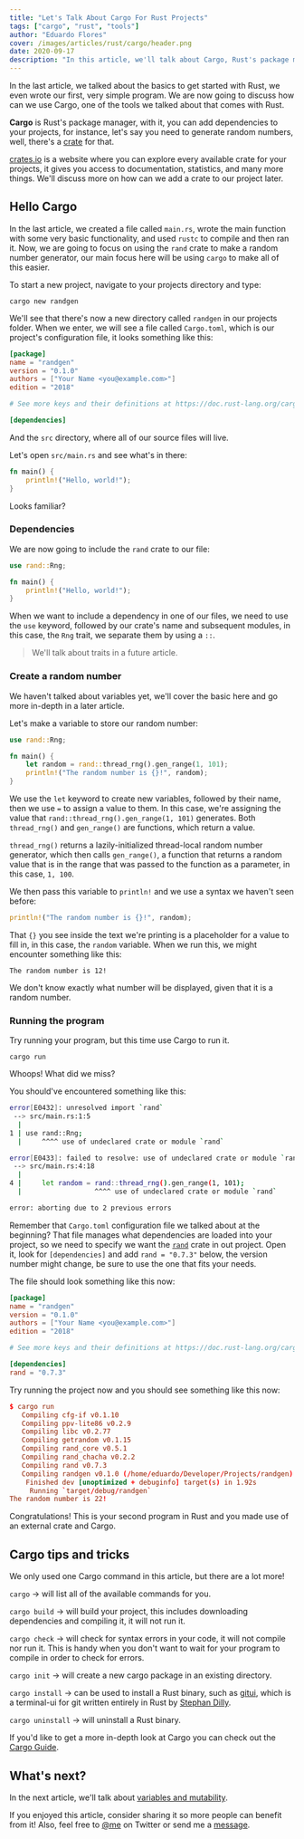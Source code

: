 ```yaml
---
title: "Let's Talk About Cargo For Rust Projects"
tags: ["cargo", "rust", "tools"]
author: "Eduardo Flores"
cover: /images/articles/rust/cargo/header.png
date: 2020-09-17
description: "In this article, we'll talk about Cargo, Rust's package manager, and how can we use it to make our projects easier to manage."
---
```


In the last article, we talked about the basics to get started with Rust, we even wrote our first, very simple program. We are now going to discuss how can we use Cargo, one of the tools we talked about that comes with Rust.

**Cargo** is Rust's package manager, with it, you can add dependencies to your projects, for instance, let's say you need to generate random numbers, well, there's a [crate](https://crates.io/crates/rand) for that.

[crates.io](crates.io) is a website where you can explore every available crate for your projects, it gives you access to documentation, statistics, and many more things. We'll discuss more on how can we add a crate to our project later.

## Hello Cargo

In the last article, we created a file called `main.rs`, wrote the main function with some very basic functionality, and used `rustc` to compile and then ran it. Now, we are going to focus on using the `rand` crate to make a random number generator, our main focus here will be using `cargo` to make all of this easier.

To start a new project, navigate to your projects directory and type:

```
cargo new randgen
```

We'll see that there's now a new directory called `randgen` in our projects folder. When we enter, we will see a file called `Cargo.toml`, which is our project's configuration file, it looks something like this:

```toml
[package]
name = "randgen"
version = "0.1.0"
authors = ["Your Name <you@example.com>"]
edition = "2018"

# See more keys and their definitions at https://doc.rust-lang.org/cargo/reference/manifest.html

[dependencies]
```

And the `src` directory, where all of our source files will live.

Let's open `src/main.rs` and see what's in there:

```rust
fn main() {
    println!("Hello, world!");
}
```

Looks familiar?

### Dependencies

We are now going to include the `rand` crate to our file:

```rust
use rand::Rng;

fn main() {
    println!("Hello, world!");
}
```

When we want to include a dependency in one of our files, we need to use the `use` keyword, followed by our crate's name and subsequent modules, in this case, the `Rng` trait, we separate them by using a `::`.

> We'll talk about traits in a future article.

### Create a random number

We haven't talked about variables yet, we'll cover the basic here and go more in-depth in a later article.

Let's make a variable to store our random number:

```rust
use rand::Rng;

fn main() {
    let random = rand::thread_rng().gen_range(1, 101);
    println!("The random number is {}!", random);
}
```

We use the `let` keyword to create new variables, followed by their name, then we use `=` to assign a value to them. In this case, we're assigning the value that `rand::thread_rng().gen_range(1, 101)` generates. Both `thread_rng()` and `gen_range()` are functions, which return a value.

`thread_rng()` returns a lazily-initialized thread-local random number generator, which then calls `gen_range()`, a function that returns a random value that is in the range that was passed to the function as a parameter, in this case, `1, 100`.

We then pass this variable to `println!` and we use a syntax we haven't seen before:

```rust
println!("The random number is {}!", random);
```

That `{}` you see inside the text we're printing is a placeholder for a value to fill in, in this case, the `random` variable. When we run this, we might encounter something like this:

```text
The random number is 12!
```

We don't know exactly what number will be displayed, given that it is a random number.

### Running the program

Try running your program, but this time use Cargo to run it.

```bashtoml
cargo run
```

Whoops! What did we miss?

You should've encountered something like this:

```bash
error[E0432]: unresolved import `rand`
 --> src/main.rs:1:5
  |
1 | use rand::Rng;
  |     ^^^^ use of undeclared crate or module `rand`

error[E0433]: failed to resolve: use of undeclared crate or module `rand`
 --> src/main.rs:4:18
  |
4 |     let random = rand::thread_rng().gen_range(1, 101);
  |                  ^^^^ use of undeclared crate or module `rand`

error: aborting due to 2 previous errors
```

Remember that `Cargo.toml` configuration file we talked about at the beginning? That file manages what dependencies are loaded into your project, so we need to specify we want the [`rand`](https://crates.io/crates/rand) crate in out project. Open it, look for `[dependencies]` and add `rand = "0.7.3"` below, the version number might change, be sure to use the one that fits your needs.

The file should look something like this now:

```toml
[package]
name = "randgen"
version = "0.1.0"
authors = ["Your Name <you@example.com>"]
edition = "2018"

# See more keys and their definitions at https://doc.rust-lang.org/cargo/reference/manifest.html

[dependencies]
rand = "0.7.3"
```

Try running the project now and you should see something like this now:

```toml
$ cargo run
   Compiling cfg-if v0.1.10
   Compiling ppv-lite86 v0.2.9
   Compiling libc v0.2.77
   Compiling getrandom v0.1.15
   Compiling rand_core v0.5.1
   Compiling rand_chacha v0.2.2
   Compiling rand v0.7.3
   Compiling randgen v0.1.0 (/home/eduardo/Developer/Projects/randgen)
    Finished dev [unoptimized + debuginfo] target(s) in 1.92s
     Running `target/debug/randgen`
The random number is 22!

```

Congratulations! This is your second program in Rust and you made use of an external crate and Cargo.

## Cargo tips and tricks

We only used one Cargo command in this article, but there are a lot more!

`cargo` -> will list all of the available commands for you.

`cargo build` -> will build your project, this includes downloading dependencies and compiling it, it will not run it.

`cargo check` -> will check for syntax errors in your code, it will not compile nor run it. This is handy when you don't want to wait for your program to compile in order to check for errors.

`cargo init` -> will create a new cargo package in an existing directory.

`cargo install` -> can be used to install a Rust binary, such as [gitui](https://github.com/extrawurst/gitui), which is a terminal-ui for git written entirely in Rust by [Stephan Dilly](https://twitter.com/Extrawurst).

`cargo uninstall` -> will uninstall a Rust binary.

If you'd like to get a more in-depth look at Cargo you can check out the [Cargo Guide](https://doc.rust-lang.org/cargo/guide/).

## What's next?

In the next article, we'll talk about [variables and mutability](https://edfloreshz.dev/posts/rust/variables-and-mutability).

If you enjoyed this article, consider sharing it so more people can benefit from it! Also, feel free to [@me](https://twitter.com/edfloreshz) on Twitter or send me a [message](https://t.me/edfloreshz).
